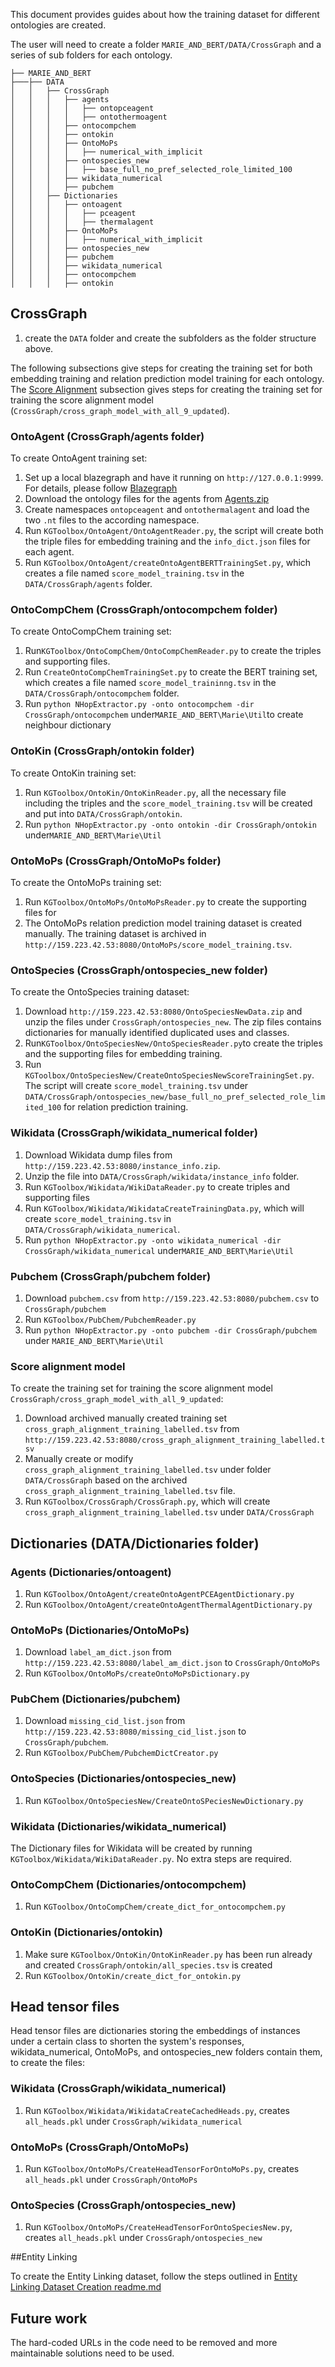 This document provides guides about how the training dataset for different ontologies are created. 

The user will need to create a folder `MARIE_AND_BERT/DATA/CrossGraph` and a series of sub folders for each ontology.
```
├── MARIE_AND_BERT
├───├── DATA
│   │   ├── CrossGraph
│   │   │   ├── agents
│   │   │   │   ├── ontopceagent
│   │   │   │   ├── ontothermoagent
│   │   │   ├── ontocompchem
│   │   │   ├── ontokin
│   │   │   ├── OntoMoPs
│   │   │   │   ├── numerical_with_implicit
│   │   │   ├── ontospecies_new
│   │   │   │   ├── base_full_no_pref_selected_role_limited_100
│   │   │   ├── wikidata_numerical
│   │   │   ├── pubchem
│   │   ├── Dictionaries
│   │   │   ├── ontoagent
│   │   │   │   ├── pceagent
│   │   │   │   ├── thermalagent
│   │   │   ├── OntoMoPs
│   │   │   │   ├── numerical_with_implicit
│   │   │   ├── ontospecies_new
│   │   │   ├── pubchem
│   │   │   ├── wikidata_numerical
│   │   │   ├── ontocompchem
│   │   │   ├── ontokin
```

## CrossGraph 
1. create the `DATA` folder and create the subfolders as the folder structure above. 

The following subsections give steps for creating the training set for both embedding training and relation prediction
model training for each ontology. The [Score Alignment](#score-alignment-model) subsection gives steps for 
creating the training set for training the score alignment model (`CrossGraph/cross_graph_model_with_all_9_updated`). 

###  OntoAgent (CrossGraph/agents folder)

To create OntoAgent training set:
1. Set up a local blazegraph and have it running on 
`http://127.0.0.1:9999`. For details, please follow [Blazegraph](https://blazegraph.com/)
2. Download the ontology files for the agents from [Agents.zip](http://159.223.42.53:8080/Agents.zip) 
3. Create namespaces `ontopceagent` and `ontothermalagent` and load the two `.nt` files to the according namespace. 
4. Run `KGToolbox/OntoAgent/OntoAgentReader.py`, the script will create both 
the triple files for embedding training and the `info_dict.json` files for each agent. 
5. Run `KGToolbox/OntoAgent/createOntoAgentBERTTrainingSet.py`, which creates a file named 
`score_model_training.tsv` in the `DATA/CrossGraph/agents` folder. 
 
###  OntoCompChem (CrossGraph/ontocompchem folder)
To create OntoCompChem training set:
1. Run`KGToolbox/OntoCompChem/OntoCompChemReader.py` to create the triples and supporting files. 
2. Run `CreateOntoCompChemTrainingSet.py` to create the BERT training set, 
which creates a file named `score_model_traininng.tsv` in the `DATA/CrossGraph/ontocompchem` folder. 
3. Run `python NHopExtractor.py -onto ontocompchem -dir CrossGraph/ontocompchem` under`MARIE_AND_BERT\Marie\Util`to create neighbour dictionary


### OntoKin (CrossGraph/ontokin folder)
To create OntoKin training set:

1. Run `KGToolbox/OntoKin/OntoKinReader.py`, all the necessary
file including the triples and the `score_model_training.tsv` will be created and put into `DATA/CrossGraph/ontokin`.
2. Run `python NHopExtractor.py -onto ontokin -dir CrossGraph/ontokin` under`MARIE_AND_BERT\Marie\Util`

### OntoMoPs (CrossGraph/OntoMoPs folder)

To create the OntoMoPs training set:

1. Run `KGToolbox/OntoMoPs/OntoMoPsReader.py` to create the supporting files for 
2. The OntoMoPs relation prediction model training dataset is created manually. The training dataset is archived in 
`http://159.223.42.53:8080/OntoMoPs/score_model_training.tsv`.

### OntoSpecies (CrossGraph/ontospecies_new folder)

To create the OntoSpecies training dataset:

1. Download `http://159.223.42.53:8080/OntoSpeciesNewData.zip` and unzip the files under `CrossGraph/ontospecies_new`. The zip files contains dictionaries for 
manually identified duplicated uses and classes.  
2. Run`KGToolbox/OntoSpeciesNew/OntoSpeciesReader.py`to create the triples and the supporting files for embedding training. 
3. Run `KGToolbox/OntoSpeciesNew/CreateOntoSpeciesNewScoreTrainingSet.py`. The script will
create `score_model_training.tsv` under `DATA/CrossGraph/ontospecies_new/base_full_no_pref_selected_role_limited_100` for relation prediction training. 
 
### Wikidata (CrossGraph/wikidata_numerical folder)
1. Download Wikidata dump files from `http://159.223.42.53:8080/instance_info.zip`.
2. Unzip the file into `DATA/CrossGraph/wikidata/instance_info` folder. 
3. Run `KGToolbox/Wikidata/WikiDataReader.py` to create triples and supporting files
4. Run `KGToolbox/Wikidata/WikidataCreateTrainingData.py`, which will create `score_model_training.tsv` 
in `DATA/CrossGraph/wikidata_numerical`. 
5. Run `python NHopExtractor.py -onto wikidata_numerical -dir CrossGraph/wikidata_numerical` under`MARIE_AND_BERT\Marie\Util`


### Pubchem (CrossGraph/pubchem folder)
1. Download `pubchem.csv` from `http://159.223.42.53:8080/pubchem.csv` to `CrossGraph/pubchem`
2. Run `KGToolbox/PubChem/PubchemReader.py`
3. Run `python NHopExtractor.py -onto pubchem -dir CrossGraph/pubchem` under `MARIE_AND_BERT\Marie\Util`

### Score alignment model

To create the training set for training the score alignment model `CrossGraph/cross_graph_model_with_all_9_updated`:

1. Download archived manually created training set `cross_graph_alignment_training_labelled.tsv` from `http://159.223.42.53:8080/cross_graph_alignment_training_labelled.tsv`
2. Manually create or modify `cross_graph_alignment_training_labelled.tsv` under folder `DATA/CrossGraph` based on the 
archived `cross_graph_alignment_training_labelled.tsv` file. 
3. Run `KGToolbox/CrossGraph/CrossGraph.py`, which will create `cross_graph_alignment_training_labelled.tsv` under `DATA/CrossGraph`


## Dictionaries (DATA/Dictionaries folder)

### Agents (Dictionaries/ontoagent)

1. Run `KGToolbox/OntoAgent/createOntoAgentPCEAgentDictionary.py`
2. Run `KGToolbox/OntoAgent/createOntoAgentThermalAgentDictionary.py`

### OntoMoPs (Dictionaries/OntoMoPs)

1. Download `label_am_dict.json` from `http://159.223.42.53:8080/label_am_dict.json` to `CrossGraph/OntoMoPs`
2. Run `KGToolbox/OntoMoPs/createOntoMoPsDictionary.py`

### PubChem (Dictionaries/pubchem)
1. Download `missing_cid_list.json` from `http://159.223.42.53:8080/missing_cid_list.json` to `CrossGraph/pubchem`.
2. Run `KGToolbox/PubChem/PubchemDictCreator.py`

### OntoSpecies (Dictionaries/ontospecies_new)

1. Run `KGToolbox/OntoSpeciesNew/CreateOntoSPeciesNewDictionary.py`

### Wikidata (Dictionaries/wikidata_numerical)

The Dictionary files for Wikidata will be created by running `KGToolbox/Wikidata/WikiDataReader.py`. 
No extra steps are required. 


### OntoCompChem (Dictionaries/ontocompchem)

1. Run `KGToolbox/OntoCompChem/create_dict_for_ontocompchem.py`

### OntoKin (Dictionaries/ontokin)

1. Make sure `KGToolbox/OntoKin/OntoKinReader.py` has been run already and created `CrossGraph/ontokin/all_species.tsv` is created
2. Run `KGToolbox/OntoKin/create_dict_for_ontokin.py`


## Head tensor files 
Head tensor files are dictionaries storing the embeddings of instances under a certain class to shorten the system's responses,
wikidata_numerical, OntoMoPs, and ontospecies_new folders contain them, to create the files:

### Wikidata (CrossGraph/wikidata_numerical)

1. Run `KGToolbox/Wikidata/WikidataCreateCachedHeads.py`, creates `all_heads.pkl` under `CrossGraph/wikidata_numerical`

### OntoMoPs (CrossGraph/OntoMoPs)

1. Run `KGToolbox/OntoMoPs/CreateHeadTensorForOntoMoPs.py`, creates `all_heads.pkl` under `CrossGraph/OntoMoPs`

### OntoSpecies (CrossGraph/ontospecies_new)

1. Run `KGToolbox/OntoMoPs/CreateHeadTensorForOntoSpeciesNew.py`, creates `all_heads.pkl` under `CrossGraph/ontospecies_new`

##Entity Linking

To create the Entity Linking dataset, follow the steps outlined in [Entity Linking Dataset Creation readme.md](./EntityLinking/readme.md)


## Future work
The hard-coded URLs in the code need to be removed and more maintainable solutions need to be used. 
